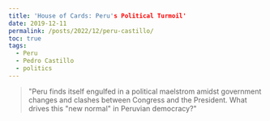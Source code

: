 ```yaml
---
title: 'House of Cards: Peru's Political Turmoil'
date: 2019-12-11
permalink: /posts/2022/12/peru-castillo/
toc: true
tags:
  - Peru
  - Pedro Castillo
  - politics
---
```

> "Peru finds itself engulfed in a political maelstrom amidst government changes and clashes between Congress and the President. What drives this "new normal" in Peruvian democracy?"
